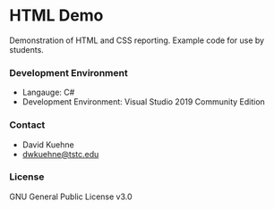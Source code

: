 # HTML Demo
Demonstration of HTML and CSS reporting.
Example code for use by students. 

### Development Environment

- Langauge: C#
- Development Environment: Visual Studio 2019 Community Edition

### Contact
- David Kuehne
- dwkuehne@tstc.edu

### License
GNU General Public License v3.0
